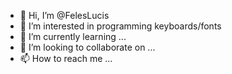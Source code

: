 - 👋 Hi, I’m @FelesLucis
- 👀 I’m interested in programming keyboards/fonts
- 🌱 I’m currently learning ...
- 💞️ I’m looking to collaborate on ...
- 📫 How to reach me ...

<!---
FelesLucis/FelesLucis is a ✨ special ✨ repository because its `README.md` (this file) appears on your GitHub profile.
You can click the Preview link to take a look at your changes.
--->

